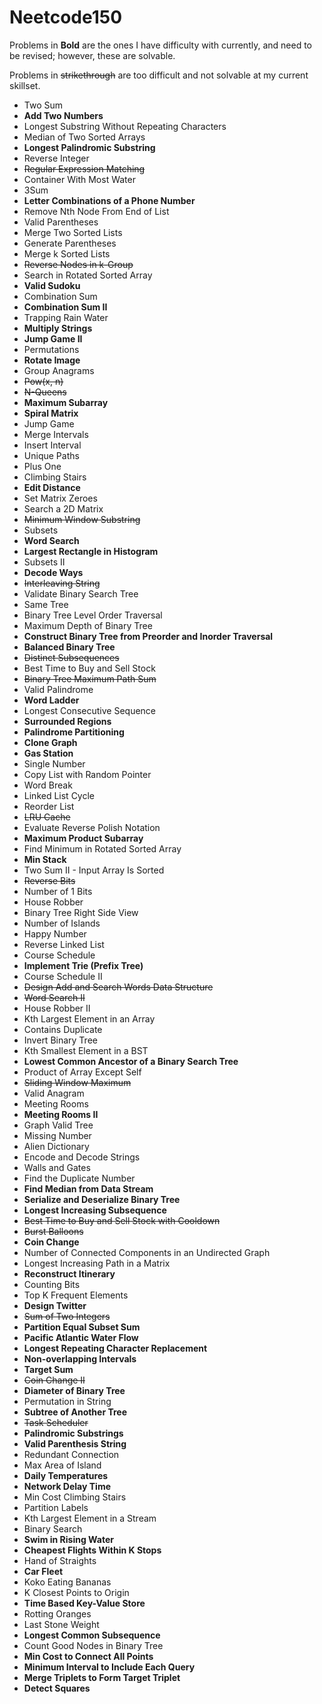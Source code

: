 # Neetcode150
Problems in **Bold** are the ones I have difficulty with currently, and need to be revised; however, these are solvable. 

Problems in ~~strikethrough~~ are too difficult and not solvable at my current skillset. 


- Two Sum
- **Add Two Numbers**
- Longest Substring Without Repeating Characters
- Median of Two Sorted Arrays
- **Longest Palindromic Substring**
- Reverse Integer
- ~~Regular Expression Matching~~
- Container With Most Water
- 3Sum
- **Letter Combinations of a Phone Number**
- Remove Nth Node From End of List
- Valid Parentheses
- Merge Two Sorted Lists
- Generate Parentheses
- Merge k Sorted Lists
- ~~Reverse Nodes in k-Group~~
- Search in Rotated Sorted Array
- **Valid Sudoku**
- Combination Sum
- **Combination Sum II**
- Trapping Rain Water
- **Multiply Strings**
- **Jump Game II**
- Permutations
- **Rotate Image**
- Group Anagrams
- ~~Pow(x, n)~~
- ~~N-Queens~~
- **Maximum Subarray**
- **Spiral Matrix**
- Jump Game
- Merge Intervals
- Insert Interval
- Unique Paths
- Plus One
- Climbing Stairs
- **Edit Distance**
- Set Matrix Zeroes
- Search a 2D Matrix
- ~~Minimum Window Substring~~
- Subsets
- **Word Search**
- **Largest Rectangle in Histogram**
- Subsets II
- **Decode Ways**
- ~~Interleaving String~~
- Validate Binary Search Tree
- Same Tree
- Binary Tree Level Order Traversal
- Maximum Depth of Binary Tree
- **Construct Binary Tree from Preorder and Inorder Traversal**
- **Balanced Binary Tree**
- ~~Distinct Subsequences~~
- Best Time to Buy and Sell Stock
- ~~Binary Tree Maximum Path Sum~~
- Valid Palindrome
- **Word Ladder**
- Longest Consecutive Sequence
- **Surrounded Regions**
- **Palindrome Partitioning**
- **Clone Graph**
- **Gas Station**
- Single Number
- Copy List with Random Pointer
- Word Break
- Linked List Cycle
- Reorder List
- ~~LRU Cache~~
- Evaluate Reverse Polish Notation
- **Maximum Product Subarray**
- Find Minimum in Rotated Sorted Array
- **Min Stack**
- Two Sum II - Input Array Is Sorted
- ~~Reverse Bits~~
- Number of 1 Bits
- House Robber
- Binary Tree Right Side View
- Number of Islands
- Happy Number
- Reverse Linked List
- Course Schedule
- **Implement Trie (Prefix Tree)**
- Course Schedule II
- ~~Design Add and Search Words Data Structure~~
- ~~Word Search II~~
- House Robber II
- Kth Largest Element in an Array
- Contains Duplicate
- Invert Binary Tree
- Kth Smallest Element in a BST
- **Lowest Common Ancestor of a Binary Search Tree**
- Product of Array Except Self
- ~~Sliding Window Maximum~~
- Valid Anagram
- Meeting Rooms
- **Meeting Rooms II**
- Graph Valid Tree
- Missing Number
- Alien Dictionary
- Encode and Decode Strings
- Walls and Gates
- Find the Duplicate Number
- **Find Median from Data Stream**
- **Serialize and Deserialize Binary Tree**
- **Longest Increasing Subsequence**
- ~~Best Time to Buy and Sell Stock with Cooldown~~
- ~~Burst Balloons~~
- **Coin Change**
- Number of Connected Components in an Undirected Graph
- Longest Increasing Path in a Matrix
- **Reconstruct Itinerary**
- Counting Bits
- Top K Frequent Elements
- **Design Twitter**
- ~~Sum of Two Integers~~
- **Partition Equal Subset Sum**
- **Pacific Atlantic Water Flow**
- **Longest Repeating Character Replacement**
- **Non-overlapping Intervals**
- **Target Sum**
- ~~Coin Change II~~
- **Diameter of Binary Tree**
- Permutation in String
- **Subtree of Another Tree**
- ~~Task Scheduler~~
- **Palindromic Substrings**
- **Valid Parenthesis String**
- Redundant Connection
- Max Area of Island
- **Daily Temperatures**
- **Network Delay Time**
- Min Cost Climbing Stairs
- Partition Labels
- Kth Largest Element in a Stream
- Binary Search
- **Swim in Rising Water**
- **Cheapest Flights Within K Stops**
- Hand of Straights
- **Car Fleet**
- Koko Eating Bananas
- K Closest Points to Origin
- **Time Based Key-Value Store**
- Rotting Oranges
- Last Stone Weight
- **Longest Common Subsequence**
- Count Good Nodes in Binary Tree
- **Min Cost to Connect All Points**
- **Minimum Interval to Include Each Query**
- **Merge Triplets to Form Target Triplet**
- **Detect Squares**